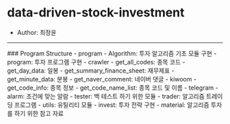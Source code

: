 # data-driven-stock-investment

- Author: 최정윤
<hr/>
### Program Structure
- program
    - Algorithm: 투자 알고리즘 기초 모듈 구현
    - program: 투자 프로그램 구현
        - crawler
            - get_all_codes: 종목 코드
            - get_day_data: 일봉
            - get_summary_finance_sheet: 재무제표
            - get_minute_data: 분봉
            - get_naver_comment: 네이버 댓글
        - kiwoom
            - get_code_info: 종목 정보
            - get_code_name_list: 종목 코드 및 이름
        - telegram
            - alarm: 조건에 맞는 알람
        - tester: 백 테스트 하기 위한 모듈
        - trader: 알고리즘 트레이딩 프로그램
        - utils: 유틸리티 모듈
    - invest: 투자 전략 구현
    - material: 알고리즘 투자를 하기 위한 참고 자료
